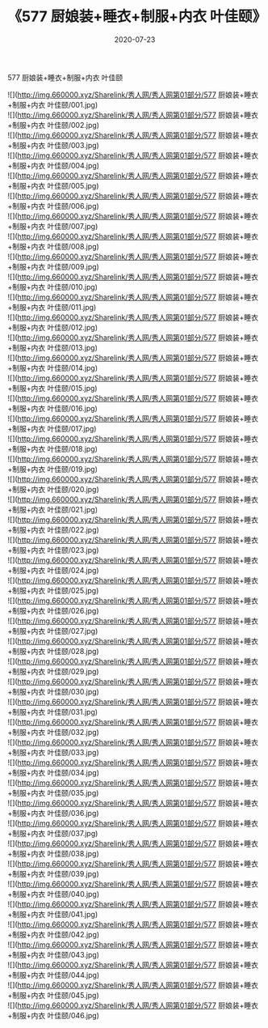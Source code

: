 ﻿---
layout: post
title:  《577 厨娘装+睡衣+制服+内衣 叶佳颐》
date:   2020-07-23
img: http://img.660000.xyz/Sharelink/秀人网/秀人网第01部分/577 厨娘装+睡衣+制服+内衣 叶佳颐/000.jpg
categories: [美女, 清纯, 唯美]
---

577 厨娘装+睡衣+制服+内衣 叶佳颐

  ![](http://img.660000.xyz/Sharelink/秀人网/秀人网第01部分/577 厨娘装+睡衣+制服+内衣 叶佳颐/001.jpg) <br> ![](http://img.660000.xyz/Sharelink/秀人网/秀人网第01部分/577 厨娘装+睡衣+制服+内衣 叶佳颐/002.jpg) <br> ![](http://img.660000.xyz/Sharelink/秀人网/秀人网第01部分/577 厨娘装+睡衣+制服+内衣 叶佳颐/003.jpg) <br> ![](http://img.660000.xyz/Sharelink/秀人网/秀人网第01部分/577 厨娘装+睡衣+制服+内衣 叶佳颐/004.jpg) <br> ![](http://img.660000.xyz/Sharelink/秀人网/秀人网第01部分/577 厨娘装+睡衣+制服+内衣 叶佳颐/005.jpg) <br> ![](http://img.660000.xyz/Sharelink/秀人网/秀人网第01部分/577 厨娘装+睡衣+制服+内衣 叶佳颐/006.jpg) <br> ![](http://img.660000.xyz/Sharelink/秀人网/秀人网第01部分/577 厨娘装+睡衣+制服+内衣 叶佳颐/007.jpg) <br> ![](http://img.660000.xyz/Sharelink/秀人网/秀人网第01部分/577 厨娘装+睡衣+制服+内衣 叶佳颐/008.jpg) <br> ![](http://img.660000.xyz/Sharelink/秀人网/秀人网第01部分/577 厨娘装+睡衣+制服+内衣 叶佳颐/009.jpg) <br> ![](http://img.660000.xyz/Sharelink/秀人网/秀人网第01部分/577 厨娘装+睡衣+制服+内衣 叶佳颐/010.jpg) <br> ![](http://img.660000.xyz/Sharelink/秀人网/秀人网第01部分/577 厨娘装+睡衣+制服+内衣 叶佳颐/011.jpg) <br> ![](http://img.660000.xyz/Sharelink/秀人网/秀人网第01部分/577 厨娘装+睡衣+制服+内衣 叶佳颐/012.jpg) <br> ![](http://img.660000.xyz/Sharelink/秀人网/秀人网第01部分/577 厨娘装+睡衣+制服+内衣 叶佳颐/013.jpg) <br> ![](http://img.660000.xyz/Sharelink/秀人网/秀人网第01部分/577 厨娘装+睡衣+制服+内衣 叶佳颐/014.jpg) <br> ![](http://img.660000.xyz/Sharelink/秀人网/秀人网第01部分/577 厨娘装+睡衣+制服+内衣 叶佳颐/015.jpg) <br> ![](http://img.660000.xyz/Sharelink/秀人网/秀人网第01部分/577 厨娘装+睡衣+制服+内衣 叶佳颐/016.jpg) <br> ![](http://img.660000.xyz/Sharelink/秀人网/秀人网第01部分/577 厨娘装+睡衣+制服+内衣 叶佳颐/017.jpg) <br> ![](http://img.660000.xyz/Sharelink/秀人网/秀人网第01部分/577 厨娘装+睡衣+制服+内衣 叶佳颐/018.jpg) <br> ![](http://img.660000.xyz/Sharelink/秀人网/秀人网第01部分/577 厨娘装+睡衣+制服+内衣 叶佳颐/019.jpg) <br> ![](http://img.660000.xyz/Sharelink/秀人网/秀人网第01部分/577 厨娘装+睡衣+制服+内衣 叶佳颐/020.jpg) <br> ![](http://img.660000.xyz/Sharelink/秀人网/秀人网第01部分/577 厨娘装+睡衣+制服+内衣 叶佳颐/021.jpg) <br> ![](http://img.660000.xyz/Sharelink/秀人网/秀人网第01部分/577 厨娘装+睡衣+制服+内衣 叶佳颐/022.jpg) <br> ![](http://img.660000.xyz/Sharelink/秀人网/秀人网第01部分/577 厨娘装+睡衣+制服+内衣 叶佳颐/023.jpg) <br> ![](http://img.660000.xyz/Sharelink/秀人网/秀人网第01部分/577 厨娘装+睡衣+制服+内衣 叶佳颐/024.jpg) <br> ![](http://img.660000.xyz/Sharelink/秀人网/秀人网第01部分/577 厨娘装+睡衣+制服+内衣 叶佳颐/025.jpg) <br> ![](http://img.660000.xyz/Sharelink/秀人网/秀人网第01部分/577 厨娘装+睡衣+制服+内衣 叶佳颐/026.jpg) <br> ![](http://img.660000.xyz/Sharelink/秀人网/秀人网第01部分/577 厨娘装+睡衣+制服+内衣 叶佳颐/027.jpg) <br> ![](http://img.660000.xyz/Sharelink/秀人网/秀人网第01部分/577 厨娘装+睡衣+制服+内衣 叶佳颐/028.jpg) <br> ![](http://img.660000.xyz/Sharelink/秀人网/秀人网第01部分/577 厨娘装+睡衣+制服+内衣 叶佳颐/029.jpg) <br> ![](http://img.660000.xyz/Sharelink/秀人网/秀人网第01部分/577 厨娘装+睡衣+制服+内衣 叶佳颐/030.jpg) <br> ![](http://img.660000.xyz/Sharelink/秀人网/秀人网第01部分/577 厨娘装+睡衣+制服+内衣 叶佳颐/031.jpg) <br> ![](http://img.660000.xyz/Sharelink/秀人网/秀人网第01部分/577 厨娘装+睡衣+制服+内衣 叶佳颐/032.jpg) <br> ![](http://img.660000.xyz/Sharelink/秀人网/秀人网第01部分/577 厨娘装+睡衣+制服+内衣 叶佳颐/033.jpg) <br> ![](http://img.660000.xyz/Sharelink/秀人网/秀人网第01部分/577 厨娘装+睡衣+制服+内衣 叶佳颐/034.jpg) <br> ![](http://img.660000.xyz/Sharelink/秀人网/秀人网第01部分/577 厨娘装+睡衣+制服+内衣 叶佳颐/035.jpg) <br> ![](http://img.660000.xyz/Sharelink/秀人网/秀人网第01部分/577 厨娘装+睡衣+制服+内衣 叶佳颐/036.jpg) <br> ![](http://img.660000.xyz/Sharelink/秀人网/秀人网第01部分/577 厨娘装+睡衣+制服+内衣 叶佳颐/037.jpg) <br> ![](http://img.660000.xyz/Sharelink/秀人网/秀人网第01部分/577 厨娘装+睡衣+制服+内衣 叶佳颐/038.jpg) <br> ![](http://img.660000.xyz/Sharelink/秀人网/秀人网第01部分/577 厨娘装+睡衣+制服+内衣 叶佳颐/039.jpg) <br> ![](http://img.660000.xyz/Sharelink/秀人网/秀人网第01部分/577 厨娘装+睡衣+制服+内衣 叶佳颐/040.jpg) <br> ![](http://img.660000.xyz/Sharelink/秀人网/秀人网第01部分/577 厨娘装+睡衣+制服+内衣 叶佳颐/041.jpg) <br> ![](http://img.660000.xyz/Sharelink/秀人网/秀人网第01部分/577 厨娘装+睡衣+制服+内衣 叶佳颐/042.jpg) <br> ![](http://img.660000.xyz/Sharelink/秀人网/秀人网第01部分/577 厨娘装+睡衣+制服+内衣 叶佳颐/043.jpg) <br> ![](http://img.660000.xyz/Sharelink/秀人网/秀人网第01部分/577 厨娘装+睡衣+制服+内衣 叶佳颐/044.jpg) <br> ![](http://img.660000.xyz/Sharelink/秀人网/秀人网第01部分/577 厨娘装+睡衣+制服+内衣 叶佳颐/045.jpg) <br> ![](http://img.660000.xyz/Sharelink/秀人网/秀人网第01部分/577 厨娘装+睡衣+制服+内衣 叶佳颐/046.jpg) <br>